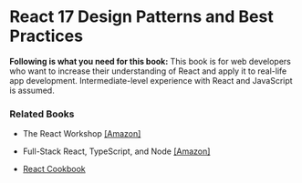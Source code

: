 # React 17 Design Patterns and Best Practices

**Following is what you need for this book:**
This book is for web developers who want to increase their understanding of React and apply it to real-life app development. Intermediate-level experience with React and JavaScript is assumed.

### Related Books
* The React Workshop [[Amazon]](https://www.amazon.in/dp/183864556X)

* Full-Stack React, TypeScript, and Node [[Amazon]](https://www.amazon.com/dp/1839219939)

* [React Cookbook](https://www.packtpub.com/product/react-cookbook/9781783980727)
